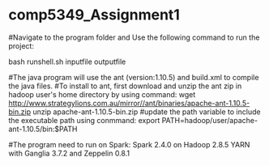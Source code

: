 # comp5349_Assignment1

#Navigate to the program folder and Use the following command to run the project:

bash runshell.sh inputfile outputfile

#The java program will use the ant (version:1.10.5) and build.xml to compile the java files. 
#To install to ant, first download and unzip the ant zip in hadoop user's home directory by using command:
wget http://www.strategylions.com.au/mirror//ant/binaries/apache-ant-1.10.5-bin.zip
unzip apache-ant-1.10.5-bin.zip
#update the path variable to include the executable path using conmmand:
export PATH=hadoop/user/apache-ant-1.10.5/bin:$PATH

#The program need to run on Spark: Spark 2.4.0 on Hadoop 2.8.5 YARN with Ganglia 3.7.2 and Zeppelin 0.8.1
